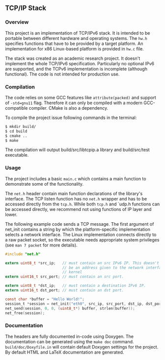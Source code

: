 ## TCP/IP Stack

### Overview

This project is an implementation of TCP/IPv6 stack. It is intended to be
portable between different hardware and operating systems. The `hw.h` specifies
functions that have to be provided by a target platform. An implementation for
x86 Linux-based platform is provided in `hw.c` file.

The stack was created as an academic research project. It doesn't implement the
whole TCP/IPv6 specification. Particularly no optional IPv6 are supported, and
the TCPv6 implementation is incomplete (although functional). The code is not
intended for production use.

### Compilation

The code relies on some GCC features like `attribute(packed)` and support of
`-std=gnu11` flag. Therefore it can only be compiled with a modern
GCC-compatible compiler. CMake is also a dependency.

To compile the project issue following commands in the terminal:
```sh
$ mkdir build/
$ cd build
$ cmake ..
$ make
```

The compilation will output build/src/libtcpip.a library and build/src/test
executable.

### Usage

The project includes a basic `main.c` which contains a main function to
demonstrate some of the functionality.

The `net.h` header contain main function declarations of the library's
interface. The TCP listen function has no `net.h` wrapper and has to be
accessed directly from the `tcp.h`. While both `tcp.h` and `udp.h functions
can be accessed directly, we recommend not using functions of IP layer and
lower.

The following example code sends a TCP message. The first argument of net_init
contains a string by which the platform-specific implementation selects a
network interface. The Linux implementation connects directly to a raw packet
socket, so the executable needs appropriate system privileges (see
`man 7 packet` for more details).

```C
#include "net.h"

extern uint8_t *src_ip;   // must contain an src IPv6 IP. This doesn't have to
                          // be an address given to the network interface by the
                          // kernel
extern uint16_t src_port; // must contain an src port.

extern uint8_t *dst_ip;   // must contain a destination IPv6 IP.
extern uint16_t dst_port; // must contain an dst port.

const char *buffer = "Hello World!";
session_t *session = net_init("eth0", src_ip, src_port, dst_ip, dst_port, TCP, -1);
net_send(session, 0, 0, (uint8_t*) buffer, strlen(buffer));
net_free(session);
```

### Documentation

The headers are fully documented in-code using Doxygen. The documentation can
be generated using the `make doc` command. `build/doc/Doxyfile.in` will contain
default Doxygen settings for the project. By default HTML and LaTeX
documentation are generated.
